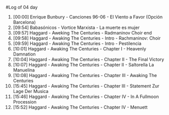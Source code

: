 #Log of 04 day

1. [00:00] Enrique Bunbury - Canciones 96-06 - El Viento a Favor (Opción Barcelona)
1. [09:54] Babasónicos - Vortice Marxista - La muerte es mujer
1. [09:57] Haggard - Aweking The Centuries - Radmaninov Choir end
1. [09:58] Haggard - Awaking The Centuries - Intro - Rachmaninov: Choir
1. [09:59] Haggard - Awaking The Centuries - Intro - Pestilencia
1. [10:01] Haggard - Awaking The Centuries - Chapter I - Heavenly Damnation
1. [10:04] Haggard - Awaking The Centuries - Chapter II - The Final Victory
1. [10:07] Haggard - Awaking The Centuries - Chapter II - Saltorella La Manuelina
1. [10:08] Haggard - Awaking The Centuries - Chapter III - Awaking The Centuries
1. [15:45] Haggard - Awaking The Centuries - Chapter III - Statement Zur Lage Der Musica
1. [15:46] Haggard - Awaking The Centuries - Chapter IV - In A Fullmoon Procession
1. [15:52] Haggard - Awaking The Centuries - Chapter IV - Menuett
